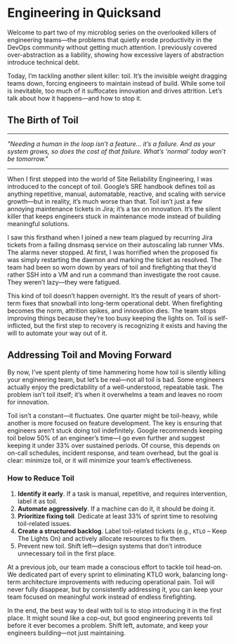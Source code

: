 # Engineering in Quicksand

Welcome to part two of my microblog series on the overlooked killers of engineering teams—the problems that quietly erode productivity in the DevOps community without getting much attention. I previously covered over-abstraction as a liability, showing how excessive layers of abstraction introduce technical debt.

Today, I’m tackling another silent killer: toil. It’s the invisible weight dragging teams down, forcing engineers to maintain instead of build. While some toil is inevitable, too much of it suffocates innovation and drives attrition. Let’s talk about how it happens—and how to stop it.

## The Birth of Toil

---

_"Needing a human in the loop isn’t a feature... it’s a failure. And as your system grows, so does the cost of that failure. What’s ‘normal’ today won’t be tomorrow."_

---

When I first stepped into the world of Site Reliability Engineering, I was introduced to the concept of toil. Google’s SRE handbook defines toil as anything repetitive, manual, automatable, reactive, and scaling with service growth—but in reality, it’s much worse than that. Toil isn’t just a few annoying maintenance tickets in Jira; it’s a tax on innovation. It’s the silent killer that keeps engineers stuck in maintenance mode instead of building meaningful solutions.

I saw this firsthand when I joined a new team plagued by recurring Jira tickets from a failing dnsmasq service on their autoscaling lab runner VMs. The alarms never stopped. At first, I was horrified when the proposed fix was simply restarting the daemon and marking the ticket as resolved. The team had been so worn down by years of toil and firefighting that they’d rather SSH into a VM and run a command than investigate the root cause. They weren’t lazy—they were fatigued.

This kind of toil doesn’t happen overnight. It’s the result of years of short-term fixes that snowball into long-term operational debt. When firefighting becomes the norm, attrition spikes, and innovation dies. The team stops improving things because they’re too busy keeping the lights on. Toil is self-inflicted, but the first step to recovery is recognizing it exists and having the will to automate your way out of it.

## Addressing Toil and Moving Forward

By now, I’ve spent plenty of time hammering home how toil is silently killing your engineering team, but let’s be real—not all toil is bad. Some engineers actually enjoy the predictability of a well-understood, repeatable task. The problem isn’t toil itself; it’s when it overwhelms a team and leaves no room for innovation.

Toil isn’t a constant—it fluctuates. One quarter might be toil-heavy, while another is more focused on feature development. The key is ensuring that engineers aren’t stuck doing toil indefinitely. Google recommends keeping toil below 50% of an engineer’s time—I go even further and suggest keeping it under 33% over sustained periods. Of course, this depends on on-call schedules, incident response, and team overhead, but the goal is clear: minimize toil, or it will minimize your team’s effectiveness.

### How to Reduce Toil

1.	**Identify it early**. If a task is manual, repetitive, and requires intervention, label it as toil.
2.	**Automate aggressively**. If a machine can do it, it should be doing it.
3.	**Prioritize fixing toil**. Dedicate at least 33% of sprint time to resolving toil-related issues.
4.	**Create a structured backlog**. Label toil-related tickets (e.g., `KTLO` – Keep The Lights On) and actively allocate resources to fix them.
5.	Prevent new toil. Shift left—design systems that don’t introduce unnecessary toil in the first place.

At a previous job, our team made a conscious effort to tackle toil head-on. We dedicated part of every sprint to eliminating KTLO work, balancing long-term architecture improvements with reducing operational pain. Toil will never fully disappear, but by consistently addressing it, you can keep your team focused on meaningful work instead of endless firefighting.

In the end, the best way to deal with toil is to stop introducing it in the first place. It might sound like a cop-out, but good engineering prevents toil before it ever becomes a problem. Shift left, automate, and keep your engineers building—not just maintaining.
